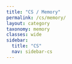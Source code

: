 ```yaml
---
title: "CS / Memory"
permalink: /cs/memory/
layout: category
taxonomy: memory
classes: wide
sidebar:
  title: "CS"
  nav: sidebar-cs
---
```

